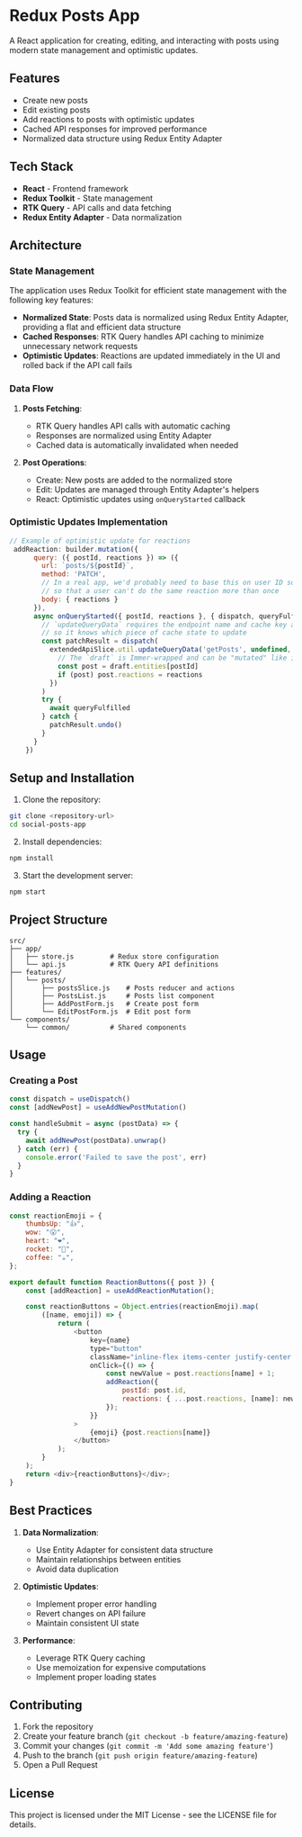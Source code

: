 # Redux Posts App

A React application for creating, editing, and interacting with posts using modern state management and optimistic updates.

## Features

- Create new posts
- Edit existing posts
- Add reactions to posts with optimistic updates
- Cached API responses for improved performance
- Normalized data structure using Redux Entity Adapter

## Tech Stack

- **React** - Frontend framework
- **Redux Toolkit** - State management
- **RTK Query** - API calls and data fetching
- **Redux Entity Adapter** - Data normalization

## Architecture

### State Management
The application uses Redux Toolkit for efficient state management with the following key features:

- **Normalized State**: Posts data is normalized using Redux Entity Adapter, providing a flat and efficient data structure
- **Cached Responses**: RTK Query handles API caching to minimize unnecessary network requests
- **Optimistic Updates**: Reactions are updated immediately in the UI and rolled back if the API call fails

### Data Flow

1. **Posts Fetching**:
   - RTK Query handles API calls with automatic caching
   - Responses are normalized using Entity Adapter
   - Cached data is automatically invalidated when needed

2. **Post Operations**:
   - Create: New posts are added to the normalized store
   - Edit: Updates are managed through Entity Adapter's helpers
   - React: Optimistic updates using `onQueryStarted` callback

### Optimistic Updates Implementation

```javascript
// Example of optimistic update for reactions
 addReaction: builder.mutation({
      query: ({ postId, reactions }) => ({
        url: `posts/${postId}`,
        method: 'PATCH',
        // In a real app, we'd probably need to base this on user ID somehow
        // so that a user can't do the same reaction more than once
        body: { reactions }
      }),
      async onQueryStarted({ postId, reactions }, { dispatch, queryFulfilled }) {
        // `updateQueryData` requires the endpoint name and cache key arguments,
        // so it knows which piece of cache state to update
        const patchResult = dispatch(
          extendedApiSlice.util.updateQueryData('getPosts', undefined, draft => {
            // The `draft` is Immer-wrapped and can be "mutated" like in createSlice
            const post = draft.entities[postId]
            if (post) post.reactions = reactions
          })
        )
        try {
          await queryFulfilled
        } catch {
          patchResult.undo()
        }
      }
    })
```

## Setup and Installation

1. Clone the repository:
```bash
git clone <repository-url>
cd social-posts-app
```

2. Install dependencies:
```bash
npm install
```

3. Start the development server:
```bash
npm start
```

## Project Structure

```
src/
├── app/
│   ├── store.js         # Redux store configuration
│   └── api.js           # RTK Query API definitions
├── features/
│   └── posts/
│       ├── postsSlice.js    # Posts reducer and actions
│       ├── PostsList.js     # Posts list component
│       ├── AddPostForm.js   # Create post form
│       └── EditPostForm.js  # Edit post form
└── components/
    └── common/          # Shared components
```

## Usage

### Creating a Post
```javascript
const dispatch = useDispatch()
const [addNewPost] = useAddNewPostMutation()

const handleSubmit = async (postData) => {
  try {
    await addNewPost(postData).unwrap()
  } catch (err) {
    console.error('Failed to save the post', err)
  }
}
```

### Adding a Reaction
```javascript
const reactionEmoji = {
	thumbsUp: "👍",
	wow: "😮",
	heart: "❤️",
	rocket: "🚀",
	coffee: "☕",
};

export default function ReactionButtons({ post }) {
	const [addReaction] = useAddReactionMutation();

	const reactionButtons = Object.entries(reactionEmoji).map(
		([name, emoji]) => {
			return (
				<button
					key={name}
					type="button"
					className="inline-flex items-center justify-center px-2 py-1 rounded-md bg-white hover:bg-gray-100 focus:outline-none focus:ring-2 focus:ring-offset-2 focus:ring-blue-500 transition duration-200 ease-in-out m-1 border border-blue-300"
					onClick={() => {
						const newValue = post.reactions[name] + 1;
						addReaction({
							postId: post.id,
							reactions: { ...post.reactions, [name]: newValue },
						});
					}}
				>
					{emoji} {post.reactions[name]}
				</button>
			);
		}
	);
	return <div>{reactionButtons}</div>;
}
```

## Best Practices

1. **Data Normalization**:
   - Use Entity Adapter for consistent data structure
   - Maintain relationships between entities
   - Avoid data duplication

2. **Optimistic Updates**:
   - Implement proper error handling
   - Revert changes on API failure
   - Maintain consistent UI state

3. **Performance**:
   - Leverage RTK Query caching
   - Use memoization for expensive computations
   - Implement proper loading states

## Contributing

1. Fork the repository
2. Create your feature branch (`git checkout -b feature/amazing-feature`)
3. Commit your changes (`git commit -m 'Add some amazing feature'`)
4. Push to the branch (`git push origin feature/amazing-feature`)
5. Open a Pull Request

## License

This project is licensed under the MIT License - see the LICENSE file for details.